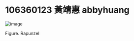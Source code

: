 # 106360123 黃靖惠 abbyhuang



![image](https://upload.wikimedia.org/wikipedia/zh/5/53/Disney_Rapunzel_running_white_background.jpg)

Figure. Rapunzel



